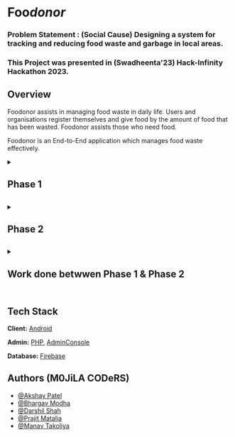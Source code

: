 # Foo<i>donor</i>
<b><h3> Problem Statement : (Social Cause) Designing a system for tracking and reducing food waste and garbage in local areas.</h3></b>
### This Project was presented in (Swadheenta'23) Hack-Infinity Hackathon 2023.

## Overview
Foodonor assists in managing food waste in daily life. Users and organisations register themselves and give food by the amount of food that has been wasted. Foodonor assists those who need food.

Foodonor is an End-to-End application which manages food waste effectively.

<details>
  <summary><h2>Phase 1<h2></summary>
  
  ## Work Progress

- Login & Sign Up Modules in Android
- Donor Page in Android where users can upload images and submit the request for food donation
- Admin module to verify NGOs and to access NGO's location from firebase which is stored by android app.

## Phase 1 TODO List

- [ ]  Landing Page
- [ ]  Mobile Application
    - [ ]  Splash Screen
    - [x]  Login
    - [x]  Dashboard
    - [x]  Food Donation
    - [ ]  Educate/Learn
    - [ ]  Food Tracking
    - [ ]  Waste Management
- [ ]  Admin Site
    - [ ]  NGO Request Verification

## Screenshots

- Donor Side Android App

<img src="https://user-images.githubusercontent.com/56217073/216752608-8e816e29-653e-471c-8918-f5135177d0c0.png" width="30%"></img>
<img src="https://user-images.githubusercontent.com/56217073/216752591-4465be1c-ca6b-47cb-b391-3aa0b4672f5c.png" width="30%"></img> 
<img src="https://user-images.githubusercontent.com/56217073/216752507-9ca69867-3eba-437c-a210-9bccaa480459.png" width="30%"></img> 

- Admin Panel for Request and NGO Tracking

<img src="https://user-images.githubusercontent.com/56217073/216752201-b7c016df-9d40-4d83-b75a-3712ae3faec7.png" width="70%"></img> 
<img src="https://user-images.githubusercontent.com/56217073/216752206-f6ea71d7-d6e1-4865-af3c-4a6ed7886b61.png" width="70%"></img> 
<img src="https://user-images.githubusercontent.com/56217073/216752210-9812fa60-18ba-48fb-8124-e42e8e70563b.png" width="70%"></img>

</details>

<details>
  <summary><h2>Phase 2<h2></summary>
  
  ## Work Progress

## Phase 2 TODO List

- [ ]  Landing Page
    - [x]  UI design
- [ ]  Mobile Application
    - [ ]  Onboarding Screen
    - [ ]  Splash Screen
    - [x]  Login
    - [x]  Dashboard
    - [x]  Food Donation
    - [ ]  Educate/Learn
    - [ ]  Food Tracking
    - [ ]  Waste Management
- [ ]  Admin Site
    - [x]  NGO Request Verification through Email 
    - [x]  Admin Panel UI Design 
    - [x]  Admin Panel Implementation upto 70-80%
    - [x]  Responsive Web design
    - [ ]  Mapping of places and food givers

## Screenshots

- Donor Side Android App

<img src="https://user-images.githubusercontent.com/56217073/216752608-8e816e29-653e-471c-8918-f5135177d0c0.png" width="30%"></img>
<img src="https://user-images.githubusercontent.com/56217073/216752591-4465be1c-ca6b-47cb-b391-3aa0b4672f5c.png" width="30%"></img> 
<img src="https://user-images.githubusercontent.com/56217073/216752507-9ca69867-3eba-437c-a210-9bccaa480459.png" width="30%"></img> 

- Admin Panel for Request and NGO Tracking

<img src="https://user-images.githubusercontent.com/56217073/216752201-b7c016df-9d40-4d83-b75a-3712ae3faec7.png" width="70%"></img> 
<img src="https://user-images.githubusercontent.com/56217073/216752206-f6ea71d7-d6e1-4865-af3c-4a6ed7886b61.png" width="70%"></img> 
<img src="https://user-images.githubusercontent.com/56217073/216752210-9812fa60-18ba-48fb-8124-e42e8e70563b.png" width="70%"></img>

</details>
<details>
  <summary><h2>Work done betwwen Phase 1 & Phase 2<h2></summary>
</details>


## Tech Stack

**Client:** [Android](https://developer.android.com/docs)

**Admin:** [PHP](https://www.php.net/docs.php), [AdminConsole](https://adminlte.io)

**Database:** [Firebase](https://firebase.google.com/docs)


## Authors (M0JiLA CODeRS)

- [@Akshay Patel](https://www.github.com/akshaypatel67)
- [@Bhargav Modha](https://www.github.com/bhargav-modha)
- [@Darshil Shah](https://www.github.com/shah-codex)
- [@Prajit Matalia](https://www.github.com/prajit02)
- [@Manav Takoliya](https://www.github.com/ManavTakoliya)
